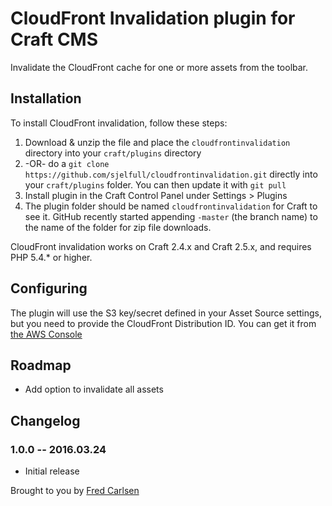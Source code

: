 # CloudFront Invalidation plugin for Craft CMS

Invalidate the CloudFront cache for one or more assets from the toolbar.

## Installation

To install CloudFront invalidation, follow these steps:

1. Download & unzip the file and place the `cloudfrontinvalidation` directory into your `craft/plugins` directory
2.  -OR- do a `git clone https://github.com/sjelfull/cloudfrontinvalidation.git` directly into your `craft/plugins` folder.  You can then update it with `git pull`
3. Install plugin in the Craft Control Panel under Settings > Plugins
4. The plugin folder should be named `cloudfrontinvalidation` for Craft to see it.  GitHub recently started appending `-master` (the branch name) to the name of the folder for zip file downloads.

CloudFront invalidation works on Craft 2.4.x and Craft 2.5.x, and requires PHP 5.4.* or higher.

## Configuring

The plugin will use the S3 key/secret defined in your Asset Source settings, but you need to provide the CloudFront Distribution ID. You can get it from [the AWS Console](https://console.aws.amazon.com/cloudfront/home)

## Roadmap

* Add option to invalidate all assets

## Changelog

### 1.0.0 -- 2016.03.24

* Initial release

Brought to you by [Fred Carlsen](http://sjelfull.no)